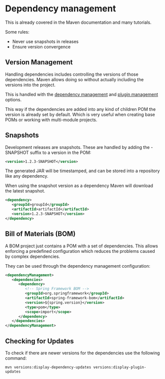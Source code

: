 # Dependency management

This is already covered in the Maven documentation and many tutorials.

Some rules:

* Never use snapshots in releases
* Ensure version convergence

## Version Management

Handling dependencies includes controlling the versions of those dependencies. Maven allows doing so without actually including the versions into the project.

This is handled with the [dependency management](https://maven.apache.org/guides/introduction/introduction-to-dependency-mechanism.html#Dependency_Management) and [plugin management](https://maven.apache.org/pom.html#Plugin_Management) options.

This way if the dependencies are added into any kind of children POM the version is already set by default. Which is very useful when creating base POMs or working with multi-module projects.

## Snapshots

Development releases are snapshots. These are handled by adding the -SNAPSHOT suffix to a version in the POM:

```xml
<version>1.2.3-SNAPSHOT</version>
```

The generated JAR will be timestamped, and can be stored into a repository like any dependency.

When using the snapshot version as a dependency Maven will download the latest snapshot.

```xml
<dependency>
   <groupId>groupId</groupId>
   <artifactId>artifactId</artifactId>
   <version>1.2.3-SNAPSHOT</version>
</dependency>
```

## Bill of Materials \(BOM\)

A BOM project just contains a POM with a set of dependencies. This allows enforcing a predefined configuration which reduces the problems caused by complex dependencies.

They can be used through the dependency management configuration:

```xml
<dependencyManagement>
   <dependencies>
      <dependency>
         <!-- Spring Framework BOM -->
         <groupId>org.springframework</groupId>
         <artifactId>spring-framework-bom</artifactId>
         <version>${spring.version}</version>
         <type>pom</type>
         <scope>import</scope>
      </dependency>
   </dependencies>
</dependencyManagement>
```

## Checking for Updates

To check if there are newer versions for the dependencies use the following command:

```
mvn versions:display-dependency-updates versions:display-plugin-updates
```



